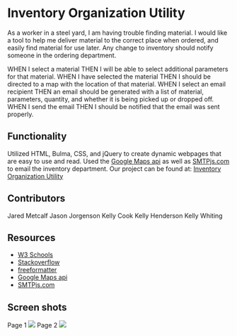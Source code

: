 # Inventory Organization Utility
As a worker in a steel yard, I am having trouble finding material. I would like a tool to help me deliver material to the correct place when ordered, and easily find material for use later.  Any change to inventory should notify someone in the ordering department.

WHEN I select a material
THEN I will be able to select additional parameters for that material.
WHEN I have selected the material
THEN I should be directed to a map with the location of that material.
WHEN I select an email recipient
THEN an email should be generated with a list of material, parameters, quantity, and whether it is being picked up or dropped off.
WHEN I send the email
THEN I should be notified that the email was sent properly.


## Functionality

Utilized HTML, Bulma, CSS, and jQuery to create dynamic webpages that are easy to use and read. Used the [Google Maps api](https://developers.google.com/maps) as well as [SMTPjs.com](https://www.smtpjs.com/) to email the inventory department. Our project can be found at: [Inventory Organization Utility](https://krcook1980.github.io/Inventory-Organization-Utility/)

## Contributors 
Jared Metcalf
Jason Jorgenson
Kelly Cook
Kelly Henderson
Kelly Whiting

## Resources
- [W3 Schools](https://www.w3schools.com/)
- [Stackoverflow](https://stackoverflow.com/)
- [freeformatter](https://www.freeformatter.com/html-validator.html)
- [Google Maps api](https://developers.google.com/maps)
- [SMTPjs.com](https://www.smtpjs.com/)

## Screen shots
Page 1
<img src="https://github.com/krcook1980/Inventory-Organization-Utility/blob/main/assets/Pg1.jfif">
Page 2
<img src="https://github.com/krcook1980/Inventory-Organization-Utility/blob/main/assets/Pg2.jfif">
